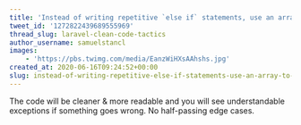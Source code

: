 ```yaml
---
title: 'Instead of writing repetitive `else if` statements, use an array to look up the wanted value based on the key you have'
tweet_id: '1272822439689555969'
thread_slug: laravel-clean-code-tactics
author_username: samuelstancl
images:
    - 'https://pbs.twimg.com/media/EanzWiHXsAAhshs.jpg'
created_at: 2020-06-16T09:24:52+00:00
slug: instead-of-writing-repetitive-else-if-statements-use-an-array-to-look-up-the-wanted-value-based-on-the-key-you-have
---
```


The code will be cleaner &amp; more readable and you will see understandable exceptions if something goes wrong. No half-passing edge cases.